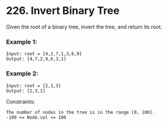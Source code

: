 # 226. Invert Binary Tree


Given the root of a binary tree, invert the tree, and return its root.
 

### Example 1:
```
Input: root = [4,2,7,1,3,6,9]
Output: [4,7,2,9,6,3,1]
```

### Example 2:
```
Input: root = [2,1,3]
Output: [2,3,1]
 ```

Constraints:
```
The number of nodes in the tree is in the range [0, 100].
-100 <= Node.val <= 100
```